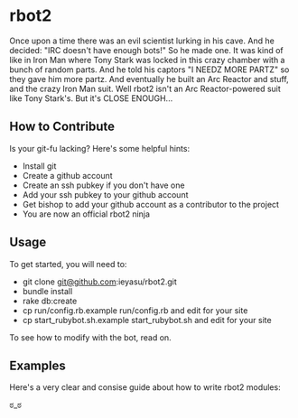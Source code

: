 rbot2
=====

Once upon a time there was an evil scientist lurking in his cave. And he decided: "IRC doesn't have enough bots!" So he made one.
It was kind of like in Iron Man where Tony Stark was locked in this crazy chamber with a bunch of random parts. And he told his
captors "I NEEDZ MORE PARTZ" so they gave him more partz. And eventually he built an Arc Reactor and stuff, and the crazy Iron
Man suit. Well rbot2 isn't an Arc Reactor-powered suit like Tony Stark's. But it's CLOSE ENOUGH...

How to Contribute
-----------------

Is your git-fu lacking? Here's some helpful hints:

* Install git
* Create a github account
* Create an ssh pubkey if you don't have one
* Add your ssh pubkey to your github account
* Get bishop to add your github account as a contributor to the project
* You are now an official rbot2 ninja

Usage
-----

To get started, you will need to:

* git clone git@github.com:ieyasu/rbot2.git
* bundle install
* rake db:create
* cp run/config.rb.example run/config.rb and edit for your site
* cp start_rubybot.sh.example start_rubybot.sh and edit for your site

To see how to modify with the bot, read on.

Examples
--------

Here's a very clear and consise guide about how to write rbot2 modules:

ಠ_ಠ